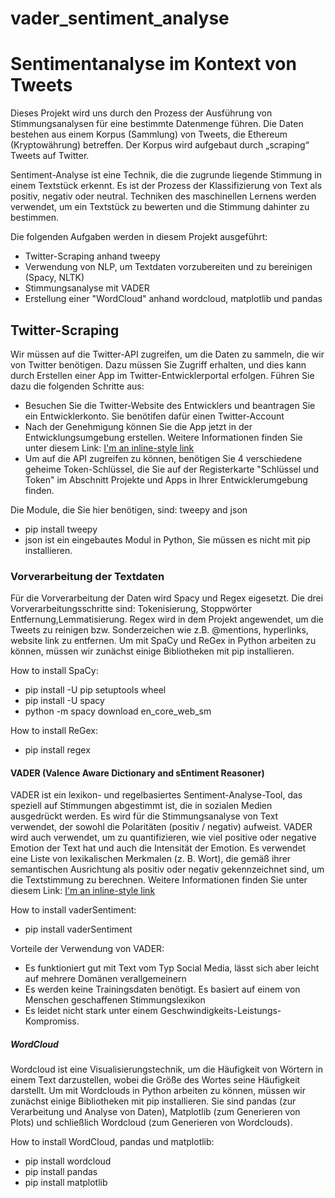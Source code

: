 # vader_sentiment_analyse
# Sentimentanalyse im Kontext von Tweets

Dieses Projekt wird uns durch den Prozess der Ausführung von Stimmungsanalysen für eine bestimmte Datenmenge führen. Die Daten bestehen aus einem Korpus (Sammlung) von Tweets, die Ethereum (Kryptowährung) betreffen. Der Korpus wird aufgebaut durch „scraping“ Tweets auf Twitter.

Sentiment-Analyse ist eine Technik, die die zugrunde liegende Stimmung in einem Textstück erkennt. Es ist der Prozess der Klassifizierung von Text als positiv, negativ oder neutral. Techniken des maschinellen Lernens werden verwendet, um ein Textstück zu bewerten und die Stimmung dahinter zu bestimmen.

Die folgenden Aufgaben werden in diesem Projekt ausgeführt:

* Twitter-Scraping anhand tweepy
* Verwendung von NLP, um Textdaten vorzubereiten und zu bereinigen (Spacy, NLTK)
* Stimmungsanalyse mit VADER
* Erstellung einer "WordCloud" anhand wordcloud, matplotlib und pandas


## Twitter-Scraping

Wir müssen auf die Twitter-API zugreifen, um die Daten zu sammeln, die wir von Twitter benötigen. Dazu müssen Sie Zugriff erhalten, und dies kann durch Erstellen einer App im Twitter-Entwicklerportal erfolgen.
Führen Sie dazu die folgenden Schritte aus:

* Besuchen Sie die Twitter-Website des Entwicklers und beantragen Sie ein Entwicklerkonto. Sie benötifen dafür einen Twitter-Account
* Nach der Genehmigung können Sie die App jetzt in der Entwicklungsumgebung erstellen. Weitere Informationen finden Sie unter diesem Link: [I'm an inline-style link](https://developer.twitter.com/en/docs/apps/overview)
* Um auf die API zugreifen zu können, benötigen Sie 4 verschiedene geheime Token-Schlüssel, die Sie auf der Registerkarte "Schlüssel und Token" im Abschnitt Projekte und Apps in Ihrer Entwicklerumgebung finden.

Die Module, die Sie hier benötigen, sind: tweepy and json
* pip install tweepy
* json ist ein eingebautes Modul in Python, Sie müssen es nicht mit pip installieren.

### Vorverarbeitung der Textdaten

Für die Vorverarbeitung der Daten wird Spacy und Regex eigesetzt. Die drei Vorverarbeitungsschritte sind: Tokenisierung, Stoppwörter Entfernung,Lemmatisierung.
Regex wird in dem Projekt angewendet, um die Tweets zu reinigen bzw. Sonderzeichen wie z.B. @mentions, hyperlinks, website link zu entfernen.
Um mit SpaCy und ReGex in Python arbeiten zu können, müssen wir zunächst einige Bibliotheken mit pip installieren.

How to install SpaCy:
* pip install -U pip setuptools wheel
* pip install -U spacy
* python -m spacy download en_core_web_sm

How to install ReGex:
* pip install regex



#### VADER (Valence Aware Dictionary and sEntiment Reasoner)

VADER ist ein lexikon- und regelbasiertes Sentiment-Analyse-Tool, das speziell auf Stimmungen abgestimmt ist, die in sozialen Medien ausgedrückt werden. Es wird für die Stimmungsanalyse von Text verwendet, der sowohl die Polaritäten (positiv / negativ) aufweist. VADER wird auch verwendet, um zu quantifizieren, wie viel positive oder negative Emotion der Text hat und auch die Intensität der Emotion. Es verwendet eine Liste von lexikalischen Merkmalen (z. B. Wort), die gemäß ihrer semantischen Ausrichtung als positiv oder negativ gekennzeichnet sind, um die Textstimmung zu berechnen.
Weitere Informationen finden Sie unter diesem Link: [I'm an inline-style link](https://pypi.org/project/vader-sentiment/)

How to install vaderSentiment:
* pip install vaderSentiment

Vorteile der Verwendung von VADER:
* Es funktioniert gut mit Text vom Typ Social Media, lässt sich aber leicht auf mehrere Domänen verallgemeinern
* Es werden keine Trainingsdaten benötigt. Es basiert auf einem von Menschen geschaffenen Stimmungslexikon
* Es leidet nicht stark unter einem Geschwindigkeits-Leistungs-Kompromiss.

##### WordCloud

Wordcloud ist eine Visualisierungstechnik, um die Häufigkeit von Wörtern in einem Text darzustellen, wobei die Größe des Wortes seine Häufigkeit darstellt.
Um mit Wordclouds in Python arbeiten zu können, müssen wir zunächst einige Bibliotheken mit pip installieren. Sie sind pandas (zur Verarbeitung und Analyse von Daten), Matplotlib (zum Generieren von Plots) und schließlich Wordcloud (zum Generieren von Wordclouds).

How to install WordCloud, pandas und matplotlib:
* pip install wordcloud
* pip install pandas
* pip install matplotlib
